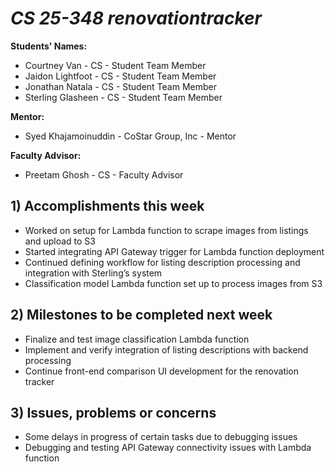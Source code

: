 # *CS 25-348 renovationtracker*

**Students' Names:**
- Courtney Van - CS - Student Team Member
- Jaidon Lightfoot - CS - Student Team Member
- Jonathan Natala - CS - Student Team Member
- Sterling Glasheen - CS - Student Team Member

**Mentor:**

- Syed Khajamoinuddin - CoStar Group, Inc - Mentor

**Faculty Advisor:**

- Preetam Ghosh - CS - Faculty Advisor

## 1) Accomplishments this week ##
   - Worked on setup for Lambda function to scrape images from listings and upload to S3
   - Started integrating API Gateway trigger for Lambda function deployment
   - Continued defining workflow for listing description processing and integration with Sterling’s system
   - Classification model Lambda function set up to process images from S3

## 2) Milestones to be completed next week ##
   - Finalize and test image classification Lambda function
   - Implement and verify integration of listing descriptions with backend processing
   - Continue front-end comparison UI development for the renovation tracker

## 3) Issues, problems or concerns ##
   - Some delays in progress of certain tasks due to debugging issues
   - Debugging and testing API Gateway connectivity issues with Lambda function
  

